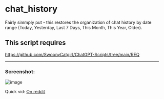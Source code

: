 # chat_history

Fairly simmply put - this restores the organization of chat history by date range (Today, Yesterday, Last 7 Days, This Month, This Year, Older).

## This script **requires**
https://github.com/SwoonyCatgirl/ChatGPT-Scripts/tree/main/REQ

---

### Screenshot:
![image](https://github.com/user-attachments/assets/5ad5a03c-d6ed-400f-bd94-7b66100c45a6)

Quick vid: [On reddit](https://www.reddit.com/user/SwoonyCatgirl/comments/1l7qzay/rip_chat_history_organization/)
